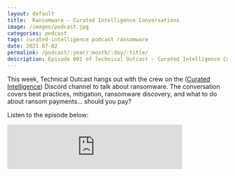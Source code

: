 ```yaml
---
layout: default
title:  Ransomware - Curated Intelligence Conversations
image: /images/podcast.jpg
categories: podcast
tags: curated-intelligence podcast ransomware
date: 2021-07-02
permalink: /podcast/:year/:month/:day/:title/
description: Episode 001 of Technical Outcast - Curated Intelligence Conversations
---
```


This week, Technical Outcast hangs out with the crew on the ([Curated Intelligence][1]) Discord channel to talk about ransomware. The conversation covers best practices, mitigation, ransomware discovery, and what to do about ransom payments... should you pay?

Listen to the episode below:

<iframe src="https://anchor.fm/technicaloutcast/embed/episodes/Ransomware---Curated-Intelligence-Conversations-e13r82g/a-a61uu4r" height="102px" width="400px" frameborder="0" scrolling="no"></iframe>

[1]:https://twitter.com/CuratedIntel
